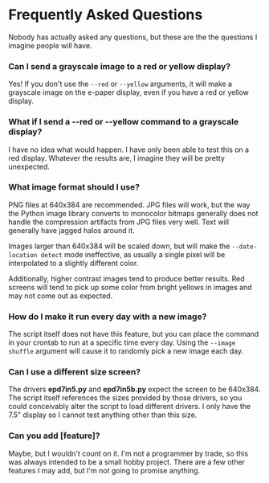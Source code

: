 # Frequently Asked Questions

Nobody has actually asked any questions, but these are the the questions I imagine people will have.

### Can I send a grayscale image to a red or yellow display?

Yes! If you don't use the `--red` or `--yellow` arguments, it will make a grayscale image on the e-paper display, even if you have a red or yellow display.

### What if I send a --red or --yellow command to a grayscale display?

I have no idea what would happen. I have only been able to test this on a red display. Whatever the results are, I imagine they will be pretty unexpected.

### What image format should I use?

PNG files at 640x384 are recommended. JPG files will work, but the way the Python image library converts to monocolor bitmaps generally does not handle the compression artifacts from JPG files very well. Text will generally have jagged halos around it.

Images larger than 640x384 will be scaled down, but will make the `--date-location detect` mode ineffective, as usually a single pixel will be interpolated to a slightly different color.

Additionally, higher contrast images tend to produce better results. Red screens will tend to pick up some color from bright yellows in images and may not come out as expected.

### How do I make it run every day with a new image?

The script itself does not have this feature, but you can place the command in your crontab to run at a specific time every day. Using the `--image shuffle` argument will cause it to randomly pick a new image each day.

### Can I use a different size screen?

The drivers __epd7in5.py__ and __epd7in5b.py__ expect the screen to be 640x384. The script itself references the sizes provided by those drivers, so you could conceivably alter the script to load different drivers. I only have the 7.5" display so I cannot test anything other than this size.

### Can you add [feature]?

Maybe, but I wouldn't count on it. I'm not a programmer by trade, so this was always intended to be a small hobby project. There are a few other features I may add, but I'm not going to promise anything.